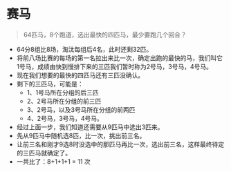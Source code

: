 # 赛马  
> 64匹马，8个跑道，选出最快的四匹马，最少要跑几个回合？  

- 64分8组比8场，淘汰每组后4名，此时还剩32匹。  
- 将前八场比赛的每场的第一名拉出来比一次，确定出跑的最快的马，我们叫它1号马，成绩由快到慢排下来的三匹我们暂时称为2号马，3号马，4号马。
- 现在我们想要的最快的四匹马还有三匹没确认。
- 剩下的三匹马，可能是：
  - 1、1号马所在分组的后三匹
  - 2、2号马所在分组的前三匹
  - 3、2号马，以及3号马所在分组的前两匹
  - 4、2号马，3号马，4号马。
- 经过上面一步，我们知道还需要从9匹马中选出3匹来。
- 先从9匹马中随机选8匹，比一次，挑出前三名。
- 让前三名和刚才9选8时没选中的那匹马再比一次，选出前三名，这样最终待定的三匹马就确定了。
- 一共比了：8+1+1+1 = 11 次